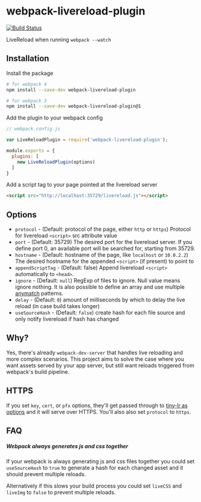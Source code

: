 # webpack-livereload-plugin

[![Build Status](https://travis-ci.org/statianzo/webpack-livereload-plugin.svg?branch=master)](https://travis-ci.org/statianzo/webpack-livereload-plugin)

LiveReload when running `webpack --watch`

## Installation

Install the package

```sh
# for webpack 4
npm install --save-dev webpack-livereload-plugin

# for webpack 3
npm install --save-dev webpack-livereload-plugin@1
```

Add the plugin to your webpack config

```js
// webpack.config.js

var LiveReloadPlugin = require('webpack-livereload-plugin');

module.exports = {
  plugins: [
    new LiveReloadPlugin(options)
  ]
}
```

Add a script tag to your page pointed at the livereload server

```html
<script src="http://localhost:35729/livereload.js"></script>
```


## Options

- `protocol` - (Default: protocol of the page, either `http` or `https`) Protocol for livereload `<script>` src attribute value
- `port` - (Default: 35729) The desired port for the livereload server. If you define port 0, an available port will be searched for, starting from 35729.
- `hostname` - (Default: hostname of the page, like `localhost` or `10.0.2.2`) The desired hostname for the appended
               `<script>` (if present) to point to
- `appendScriptTag` - (Default: false) Append livereload `<script>`
                   automatically to `<head>`.
- `ignore` - (Default: `null`) RegExp of files to ignore. Null value means
  ignore nothing. It is also possible to define an array and use multiple [anymatch](https://github.com/micromatch/anymatch) patterns.
- `delay` - (Default: `0`) amount of milliseconds by which to delay the live reload (in case build takes longer)
- `useSourceHash` - (Default: `false`) create hash for each file source and only notify livereload if hash has changed

## Why?

Yes, there's already `webpack-dev-server` that handles live reloading
and more complex scenarios. This project aims to solve the case where
you want assets served by your app server, but still want reloads
triggered from webpack's build pipeline.

## HTTPS

If you set `key`, `cert`, or `pfx` options, they'll get passed through to
[tiny-lr as options](https://github.com/mklabs/tiny-lr#options) and it will
serve over HTTPS. You'll also also set `protocol` to `https`.

## FAQ

##### Webpack always generates js and css together

If your webpack is always generating js and css files together you could set 
`useSourceHash` to `true` to generate a hash for each changed asset and it 
should prevent multiple reloads. 

Alternatively if this slows your build process you could set `liveCSS` 
and `liveImg` to `false` to prevent multiple reloads.
